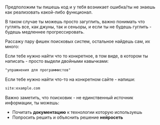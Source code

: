 Предположим ты пишешь код и у тебя возникает ошибка/ты не знаешь как реализовать какой-либо функционал.

В таком случае ты можешь просто загуглить, важно понимать что гуглять все, как джуны, так и сеньоры, и если ты не будешь гуглить - будешь медленнее прогрессировать.

Рассажу пару фишек поисковых систем, остальное найдешь сам, их много:

Если тебе нужно найти что то конкретное, в том виде, в котором ты написать - просто выдели двойными кавычками:

``` Markdown
"упражнения для программистов"
```

Если тебе нужно найти что-то на конкретном сайте - напиши:

``` Markdown
site:example.com
```

Важно заметить, что поисковик - не единственный источник информации, ты можешь:

- Почитать **документацию** к технологии которую используешь
- Попросить решить и объяснить решение **нейросеть**